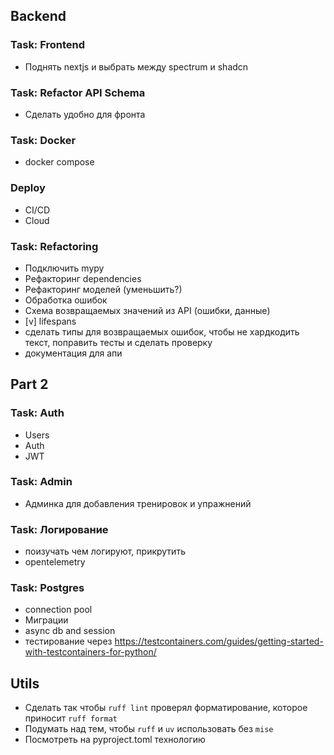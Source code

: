 ## Backend
### Task: Frontend
- Поднять nextjs и выбрать между spectrum и shadcn

### Task: Refactor API Schema
- Сделать удобно для фронта

### Task: Docker
- docker compose

### Deploy
- CI/CD
- Cloud


### Task: Refactoring
- Подключить mypy
- Рефакторинг dependencies
- Рефакторинг моделей (уменьшить?)
- Обработка ошибок
- Схема возвращаемых значений из API (ошибки, данные)
- [v] lifespans
- сделать типы для возвращаемых ошибок, чтобы не хардкодить текст, поправить тесты и сделать проверку
- документация для апи



## Part 2
### Task: Auth
- Users
- Auth
- JWT

### Task: Admin
- Админка для добавления тренировок и упражнений


### Task: Логирование
- поизучать чем логируют, прикрутить
- opentelemetry

### Task: Postgres
- connection pool
- Миграции
- async db and session
- тестирование через https://testcontainers.com/guides/getting-started-with-testcontainers-for-python/

## Utils
- Сделать так чтобы `ruff lint` проверял форматирование, которое приносит `ruff format`
- Подумать над тем, чтобы `ruff` и `uv` использовать без `mise`
- Посмотреть на pyproject.toml технологию
